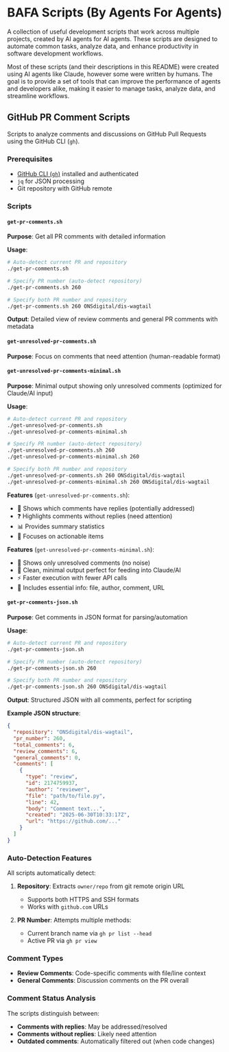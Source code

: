 # BAFA Scripts (By Agents For Agents)

A collection of useful development scripts that work across multiple projects, created by AI agents for AI agents. These scripts are designed to automate common tasks, analyze data, and enhance productivity in software development workflows.

Most of these scripts (and their descriptions in this README) were created using AI agents like Claude, however some were written by humans. The goal is to provide a set of tools that can improve the performance of agents and developers alike, making it easier to manage tasks, analyze data, and streamline workflows.

## GitHub PR Comment Scripts

Scripts to analyze comments and discussions on GitHub Pull Requests using the GitHub CLI (`gh`).

### Prerequisites

- [GitHub CLI (`gh`)](https://cli.github.com/) installed and authenticated
- `jq` for JSON processing
- Git repository with GitHub remote

### Scripts

#### `get-pr-comments.sh`
**Purpose**: Get all PR comments with detailed information

**Usage**:
```bash
# Auto-detect current PR and repository
./get-pr-comments.sh

# Specify PR number (auto-detect repository)
./get-pr-comments.sh 260

# Specify both PR number and repository
./get-pr-comments.sh 260 ONSdigital/dis-wagtail
```

**Output**: Detailed view of review comments and general PR comments with metadata

#### `get-unresolved-pr-comments.sh`
**Purpose**: Focus on comments that need attention (human-readable format)

#### `get-unresolved-pr-comments-minimal.sh`
**Purpose**: Minimal output showing only unresolved comments (optimized for Claude/AI input)

**Usage**:
```bash
# Auto-detect current PR and repository
./get-unresolved-pr-comments.sh
./get-unresolved-pr-comments-minimal.sh

# Specify PR number (auto-detect repository)
./get-unresolved-pr-comments.sh 260
./get-unresolved-pr-comments-minimal.sh 260

# Specify both PR number and repository
./get-unresolved-pr-comments.sh 260 ONSdigital/dis-wagtail
./get-unresolved-pr-comments-minimal.sh 260 ONSdigital/dis-wagtail
```

**Features** (`get-unresolved-pr-comments.sh`):
- 🔄 Shows which comments have replies (potentially addressed)
- ❓ Highlights comments without replies (need attention)
- 📊 Provides summary statistics
- 🎯 Focuses on actionable items

**Features** (`get-unresolved-pr-comments-minimal.sh`):
- 🎯 Shows only unresolved comments (no noise)
- 📝 Clean, minimal output perfect for feeding into Claude/AI
- ⚡ Faster execution with fewer API calls
- 🔗 Includes essential info: file, author, comment, URL

#### `get-pr-comments-json.sh`
**Purpose**: Get comments in JSON format for parsing/automation

**Usage**:
```bash
# Auto-detect current PR and repository
./get-pr-comments-json.sh

# Specify PR number (auto-detect repository)
./get-pr-comments-json.sh 260

# Specify both PR number and repository
./get-pr-comments-json.sh 260 ONSdigital/dis-wagtail
```

**Output**: Structured JSON with all comments, perfect for scripting

**Example JSON structure**:
```json
{
  "repository": "ONSdigital/dis-wagtail",
  "pr_number": 260,
  "total_comments": 6,
  "review_comments": 6,
  "general_comments": 0,
  "comments": [
    {
      "type": "review",
      "id": 2174759937,
      "author": "reviewer",
      "file": "path/to/file.py",
      "line": 42,
      "body": "Comment text...",
      "created": "2025-06-30T10:33:17Z",
      "url": "https://github.com/..."
    }
  ]
}
```

### Auto-Detection Features

All scripts automatically detect:

1. **Repository**: Extracts `owner/repo` from git remote origin URL
   - Supports both HTTPS and SSH formats
   - Works with `github.com` URLs

2. **PR Number**: Attempts multiple methods:
   - Current branch name via `gh pr list --head`
   - Active PR via `gh pr view`

### Comment Types

- **Review Comments**: Code-specific comments with file/line context
- **General Comments**: Discussion comments on the PR overall

### Comment Status Analysis

The scripts distinguish between:
- **Comments with replies**: May be addressed/resolved
- **Comments without replies**: Likely need attention
- **Outdated comments**: Automatically filtered out (when code changes)
